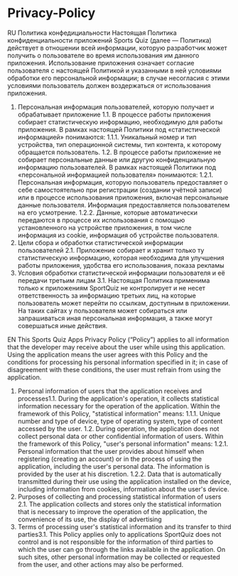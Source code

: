 # Privacy-Policy
RU
Политика конфедициальности
Настоящая Политика конфиденциальности приложений Sports Quiz (далее — Политика) действует в отношении всей информации, которую разработчик может получить о пользователе во время использования им данного приложения.
Использование приложения означает согласие пользователя с настоящей Политикой и указанными в ней условиями обработки его персональной информации; в случае несогласия с этими условиями пользователь должен воздержаться от использования приложения.
1. Персональная информация пользователей, которую получает и обрабатывает приложение 1.1. В процессе работы приложения собирает статистическую информацию, необходимую для работы приложения. В рамках настоящей Политики под «статистической информацией» понимаются: 1.1.1. Уникальный номер и тип устройства, тип операционной системы, тип контента, к которому обращается пользователь. 1.2. В процессе работы приложение не собирает персональные данные или другую конфиденциальную информацию пользователей. В рамках настоящей Политики под «персональной информацией пользователя» понимаются: 1.2.1. Персональная информация, которую пользователь предоставляет о себе самостоятельно при регистрации (создании учётной записи) или в процессе использования приложения, включая персональные данные пользователя. Информация предоставляется пользователем на его усмотрение. 1.2.2. Данные, которые автоматически передаются в процессе их использования с помощью установленного на устройстве приложения, в том числе информация из cookie, информация об устройстве пользователя. 
2. Цели сбора и обработки статистической информации пользователей 2.1. Приложение собирает и хранит только ту статистическую информацию, которая необходима для улучшения работы приложения, удобства его использования, показа рекламы 
3. Условия обработки статистической информации пользователя и её передачи третьим лицам 3.1. Настоящая Политика применима только к приложениям SportQuiz не контролирует и не несет ответственность за информацию третьих лиц, на которые пользователь может перейти по ссылкам, доступным в приложении. На таких сайтах у пользователя может собираться или запрашиваться иная персональная информация, а также могут совершаться иные действия. 


EN
This Sports Quiz Apps Privacy Policy (“Policy”) applies to all information that the developer may receive about the user while using this application.
Using the application means the user agrees with this Policy and the conditions for processing his personal information specified in it; in case of disagreement with these conditions, the user must refrain from using the application.
1. Personal information of users that the application receives and processes1.1. During the application's operation, it collects statistical information necessary for the operation of the application. Within the framework of this Policy, "statistical information" means: 1.1.1. Unique number and type of device, type of operating system, type of content accessed by the user. 1.2. During operation, the application does not collect personal data or other confidential information of users. Within the framework of this Policy, "user's personal information" means: 1.2.1. Personal information that the user provides about himself when registering (creating an account) or in the process of using the application, including the user's personal data. The information is provided by the user at his discretion. 1.2.2. Data that is automatically transmitted during their use using the application installed on the device, including information from cookies, information about the user's device.
2. Purposes of collecting and processing statistical information of users 2.1. The application collects and stores only the statistical information that is necessary to improve the operation of the application, the convenience of its use, the display of advertising
3. Terms of processing user's statistical information and its transfer to third parties3.1. This Policy applies only to applications SportQuiz does not control and is not responsible for the information of third parties to which the user can go through the links available in the application. On such sites, other personal information may be collected or requested from the user, and other actions may also be performed.
